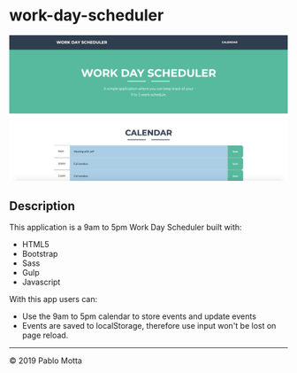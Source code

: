 # work-day-scheduler

![password generator demo](./img/work-day-scheduler.png)

## Description

This application is a 9am to 5pm Work Day Scheduler built with:

-   HTML5
-   Bootstrap
-   Sass
-   Gulp
-   Javascript

With this app users can:

-   Use the 9am to 5pm calendar to store events and update events
-   Events are saved to localStorage, therefore use input won't be lost on page reload.

---

© 2019 Pablo Motta
